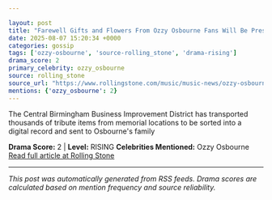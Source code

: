 ```yaml
---

layout: post
title: "Farewell Gifts and Flowers From Ozzy Osbourne Fans Will Be Preserved and Archived for Family"""
date: 2025-08-07 15:20:34 +0000
categories: gossip
tags: ['ozzy-osbourne', 'source-rolling_stone', 'drama-rising']
drama_score: 2
primary_celebrity: ozzy_osbourne
source: rolling_stone
source_url: "https://www.rollingstone.com/music/music-news/ozzy-osbourne-birmingham-tribute-preserved-1235402635/"""
mentions: {'ozzy_osbourne': 2}
---
```


The Central Birmingham Business Improvement District has transported thousands of tribute items from memorial locations to be sorted into a digital record and sent to Osbourne's family

**Drama Score:** 2 | **Level:** RISING **Celebrities Mentioned:** Ozzy Osbourne [Read full article at Rolling Stone](https://www.rollingstone.com/music/music-news/ozzy-osbourne-birmingham-tribute-preserved-1235402635/)

---

*This post was automatically generated from RSS feeds. Drama scores are calculated based on mention frequency and source reliability.*